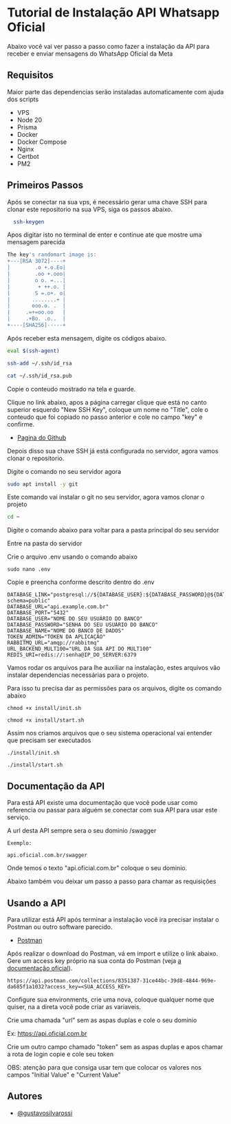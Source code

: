 
# Tutorial de Instalação API Whatsapp Oficial

Abaixo você vai ver passo a passo como fazer a instalação da API para receber e enviar mensagens do WhatsApp Oficial da Meta


## Requisitos

Maior parte das dependencias serão instaladas automaticamente com ajuda dos scripts

* VPS
* Node 20
* Prisma
* Docker
* Docker Compose
* Nginx
* Certbot
* PM2
## Primeiros Passos

Após se conectar na sua vps, é necessário gerar uma chave SSH para clonar este repositorio na sua VPS, siga os passos abaixo.

```bash
  ssh-keygen
```

Apos digitar isto no terminal de enter e continue ate que mostre uma mensagem parecida

``` bash
The key's randomart image is:
+---[RSA 3072]----+
|        .o +.o.Eo|
|        .oo +.ooo|
|        o o. =...|
|         + ++.o. |
|        S =.o+. o|
|       ........+ |
|       ooo.o. .  |
|     .=+=oo.oo   |
|     .+Bo. .o..  |
+----[SHA256]-----+
```

Após receber esta mensagem, digite os códigos abaixo.

``` bash
eval $(ssh-agent)
```

``` bash
ssh-add ~/.ssh/id_rsa
```

``` bash
cat ~/.ssh/id_rsa.pub
```

Copie o conteudo mostrado na tela e guarde.

Clique no link abaixo, apos a página carregar clique que está no canto superior esquerdo "New SSH Key", coloque um nome no "Title", cole o conteudo que foi copiado no passo anterior e cole no campo "key" e confirme.

- [Pagina do Github](https://github.com/settings/keys)

Depois disso sua chave SSH já está configurada no servidor, agora vamos clonar o repositorio.

Digite o comando no seu servidor agora

``` bash
sudo apt install -y git
```

Este comando vai instalar o git no seu servidor, agora vamos clonar o projeto

``` bash
cd ~
```

Digite o comando abaixo para voltar para a pasta principal do seu servidor

Entre na pasta do servidor

Crie o arquivo .env usando o comando abaixo

```
sudo nano .env
```

Copie e preencha conforme descrito dentro do .env

```
DATABASE_LINK="postgresql://${DATABASE_USER}:${DATABASE_PASSWORD}@${DATABASE_URL}:${DATABASE_PORT}/${DATABASE_NAME}?schema=public"
DATABASE_URL="api.example.com.br"
DATABASE_PORT="5432"
DATABASE_USER="NOME DO SEU USUÁRIO DO BANCO"
DATABASE_PASSWORD="SENHA DO SEU USUÁRIO DO BANCO"
DATABASE_NAME="NOME DO BANCO DE DADOS"
TOKEN_ADMIN="TOKEN DA APLICAÇÃO"
RABBITMQ_URL="amqp://rabbitmq"
URL_BACKEND_MULT100="URL DA SUA API DO MULT100"
REDIS_URI=redis://:senha@IP_DO_SERVER:6379
```

Vamos rodar os arquivos para lhe auxiliar na instalação, estes arquivos vão instalar dependencias necessárias para o projeto.

Para isso tu precisa dar as permissões para os arquivos, digite os comando abaixo

```
chmod +x install/init.sh
```

```
chmod +x install/start.sh
```

Assim nos criamos arquivos que o seu sistema operacional vai entender que precisam ser executados

```
./install/init.sh
```

```
./install/start.sh
```
## Documentação da API

Para está API existe uma documentação que você pode usar como referencia ou passar para alguém se conectar com sua API para usar este serviço.

A url desta API sempre sera o seu dominio /swagger

```
Exemplo:

api.oficial.com.br/swagger
```

Onde temos o texto "api.oficial.com.br" coloque o seu dominio.

Abaixo também vou deixar um passo a passo para chamar as requisições
## Usando a API

Para utilizar está API após terminar a instalação você ira precisar instalar o Postman ou outro software parecido.


- [Postman](https://www.postman.com/downloads/)

Após realizar o download do Postman, vá em import e utilize o link abaixo. Gere um access key próprio na sua conta do Postman (veja [a documentação oficial](https://learning.postman.com/docs/publishing-your-api/using-the-postman-api/intro-api/)).

```
https://api.postman.com/collections/8351387-31ce44bc-39d8-4844-969e-da685f1a1032?access_key=<SUA_ACCESS_KEY>
```

Configure sua environments, crie uma nova, coloque qualquer nome que quiser, na a direta você pode criar as variaveis.

Crie uma chamada "url" sem as aspas duplas e cole o seu dominio

Ex: https://api.oficial.com.br

Crie um outro campo chamado "token" sem as aspas duplas e apos chamar a rota de login copie e cole seu token

OBS: atenção para que consiga usar tem que colocar os valores nos campos "Initial Value" e "Current Value"

## Autores

- [@gustavosilvarossi](https://github.com/gustavosilvarossi)
